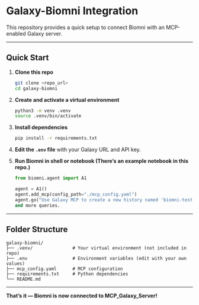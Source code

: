 # Galaxy-Biomni Integration

This repository provides a quick setup to connect Biomni with an MCP-enabled Galaxy server.

---

## Quick Start

1. **Clone this repo**
   ```bash
   git clone <repo_url>
   cd galaxy-biomni
   ```

2. **Create and activate a virtual environment**
   ```bash
   python3 -m venv .venv
   source .venv/bin/activate
   ```

3. **Install dependencies**
   ```bash
   pip install -r requirements.txt
   ```

4. **Edit the `.env` file** with your Galaxy URL and API key.

5. **Run Biomni in shell or notebook (There’s an example notebook in this repo.)**
   ```python
   from biomni.agent import A1

   agent = A1()
   agent.add_mcp(config_path="./mcp_config.yaml")   
   agent.go("Use Galaxy MCP to create a new history named 'biomni-test'. Return the history_id.")
   and more queries.
   ```

---

## Folder Structure

```
galaxy-biomni/
├── .venv/               # Your virtual environment (not included in repo)
├── .env                 # Environment variables (edit with your own values)
├── mcp_config.yaml      # MCP configuration
├── requirements.txt     # Python dependencies
└── README.md
```

---

**That’s it — Biomni is now connected to MCP_Galaxy_Server!**
